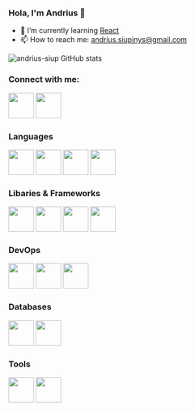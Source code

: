 ### Hola, I'm Andrius 👋

- 🌱 I’m currently learning [React](https://reactjs.org/)
- 📫 How to reach me: andrius.siupinys@gmail.com

![andrius-siup GitHub stats](https://github-readme-stats.vercel.app/api?username=andrius-siup&show_icons=true&theme=cobalt)

### Connect with me:

<img src="https://cdn.jsdelivr.net/gh/devicons/devicon/icons/linkedin/linkedin-original.svg" width="50" height="50" />  <img src="https://cdn.jsdelivr.net/gh/devicons/devicon/icons/slack/slack-original.svg" width="50" height="50" />  

### Languages

<a href="https://www.w3schools.com/html/default.asp" target="_blank"><img src="https://cdn.jsdelivr.net/gh/devicons/devicon/icons/html5/html5-original-wordmark.svg" width="50" height="50" /></a> <img src="https://cdn.jsdelivr.net/gh/devicons/devicon/icons/css3/css3-original-wordmark.svg" width="50" height="50" />  <img src="https://cdn.jsdelivr.net/gh/devicons/devicon/icons/python/python-original.svg" width="50" height="50" /> <img src="https://cdn.jsdelivr.net/gh/devicons/devicon/icons/javascript/javascript-original.svg" width="50" height="50" /> 

### Libaries & Frameworks

<img src="https://cdn.jsdelivr.net/gh/devicons/devicon/icons/bootstrap/bootstrap-plain.svg" width="50" height="50" />  <img src="https://cdn.jsdelivr.net/gh/devicons/devicon/icons/jquery/jquery-original-wordmark.svg" width="50" height="50" /> <img src="https://cdn.jsdelivr.net/gh/devicons/devicon/icons/flask/flask-original.svg" width="50" height="50"/> <img src="https://cdn.jsdelivr.net/gh/devicons/devicon/icons/django/django-original.svg" width="50" height="50" /> 

### DevOps

<img src="https://cdn.jsdelivr.net/gh/devicons/devicon/icons/heroku/heroku-original.svg" width="50" height="50" /> <img src="https://cdn.jsdelivr.net/gh/devicons/devicon/icons/amazonwebservices/amazonwebservices-original.svg" width="50" height="50" /> <img src="https://cdn.jsdelivr.net/gh/devicons/devicon/icons/googlecloud/googlecloud-original.svg" width="50" height="50" />

### Databases

<img src="https://cdn.jsdelivr.net/gh/devicons/devicon/icons/mongodb/mongodb-original-wordmark.svg" width="50" height="50" />  <img src="https://cdn.jsdelivr.net/gh/devicons/devicon/icons/postgresql/postgresql-original-wordmark.svg" width="50" height="50" /> 

### Tools

<img src="https://cdn.jsdelivr.net/gh/devicons/devicon/icons/github/github-original.svg" width="50" height="50" /> <img src="https://cdn.jsdelivr.net/gh/devicons/devicon/icons/git/git-original.svg" width="50" height="50" /> 


<!--
themes for stats are: dark, radical, merko, gruvbox, tokyonight, onedark, cobalt, synthwave, highcontrast, dracula 

<img src="https://cdn.jsdelivr.net/gh/devicons/devicon/icons/markdown/markdown-original.svg" /> pagalvok?

<img src="https://cdn.jsdelivr.net/gh/devicons/devicon/icons/mysql/mysql-original-wordmark.svg" /> mySQL

<img src="https://cdn.jsdelivr.net/gh/devicons/devicon/icons/react/react-original.svg" /> React

<img src="https://www.advancedstadia.com/blogimages/misc/emailjs.png" width="150" height="50">  Email JS


[![Top Langs](https://github-readme-stats.vercel.app/api/top-langs/?username=andrius-siup)](https://github.com/andrius-siup/github-readme-stats)

**andrius-siup/andrius-siup** is a ✨ _special_ ✨ repository because its `README.md` (this file) appears on your GitHub profile.

Here are some ideas to get you started:

- 🔭 I’m currently working on ...
- 🌱 I’m currently learning ...
- 👯 I’m looking to collaborate on ...
- 🤔 I’m looking for help with ...
- 💬 Ask me about ...
- 📫 How to reach me: ...
- 😄 Pronouns: ...
- ⚡ Fun fact: ...
-->
